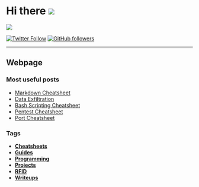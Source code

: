 # Hi there <img src="https://media.tenor.com/images/e18de738e02a96ebacd4127a2f07a1cc/tenor.gif">

<img src="https://media1.tenor.com/images/2c740587fefb6d0f9d686edadf856623/tenor.gif">

[![Twitter Follow](https://img.shields.io/twitter/follow/n0nuser_?style=social)](https://twitter.com/n0nuser_)
[![GitHub followers](https://img.shields.io/github/followers/n0nuser?style=social)](https://github.com/n0nuser)

***

## Webpage

### Most useful posts 

- [Markdown Cheatsheet](https://nonuser.es/posts/markdown/)
- [Data Exfiltration](https://nonuser.es/posts/data_exfiltration/)
- [Bash Scripting Cheatsheet](https://nonuser.es/posts/bash_cheatsheet/)
- [Pentest Cheatsheet](https://nonuser.es/posts/pentest_cheatsheet/)
- [Port Cheatsheet](https://nonuser.es/posts/port_cheatsheet/)

### Tags

- **[Cheatsheets](https://nonuser.es/tags/cheatsheet/)**
- **[Guides](https://nonuser.es/tags/guide/)**
- **[Programming](https://nonuser.es/tags/programming/)**
- **[Projects](https://nonuser.es/tags/projects/)**
- **[RFID](https://nonuser.es/tags/rfid/)**
- **[Writeups](https://nonuser.es/tags/writeup/)**
